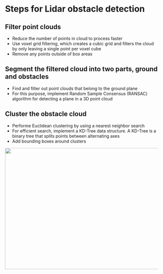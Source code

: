 # Steps for Lidar obstacle detection

## Filter point clouds
- Reduce the number of points in cloud to process faster
- Use voxel grid filtering, which creates a cubic grid and filters the cloud by only leaving a single point per voxel cube
- Remove any points outside of box areas

## Segment the filtered cloud into two parts, ground and obstacles
- Find and filter out point clouds that belong to the ground plane
- For this purpose, implement Random Sample Consensus (RANSAC) algorithm for detecting a plane in a 3D point cloud

## Cluster the obstacle cloud
- Performe Euclidean clustering by using a nearest neighbor search
- For efficient search, implement a KD-Tree data structure. A KD-Tree is a binary tree that splits points between alternating axes
- Add bounding boxes around clusters

<img src="img/final-project.gif" width="800" height="400" />

